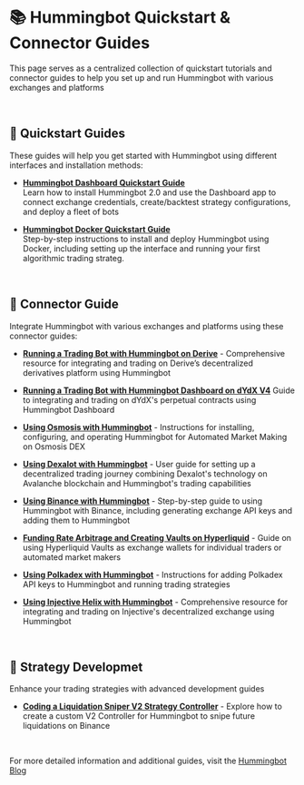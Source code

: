 # 📚 Hummingbot Quickstart & Connector Guides
This page serves as a centralized collection of quickstart tutorials and connector guides to help you set up and run Hummingbot with various exchanges and platforms

<br>

## 🚀 Quickstart Guides
These guides will help you get started with Hummingbot using different interfaces and installation methods:

- **[Hummingbot Dashboard Quickstart Guide](https://hummingbot.org/blog/hummingbot-dashboard-quickstart-guide/)**  
 Learn how to install Hummingbot 2.0 and use the Dashboard app to connect exchange credentials, create/backtest strategy configurations, and deploy a fleet of bots

- **[Hummingbot Docker Quickstart Guide](https://hummingbot.org/blog/hummingbot-docker-quickstart-guide/)**  
 Step-by-step instructions to install and deploy Hummingbot using Docker, including setting up the interface and running your first algorithmic trading strateg.

<br>

## 🔌 Connector Guide

Integrate Hummingbot with various exchanges and platforms using these connector guides:

- **[Running a Trading Bot with Hummingbot on Derive](https://hummingbot.org/blog/running-a-trading-bot-with-hummingbot-on-derive/)** - Comprehensive resource for integrating and trading on Derive’s decentralized derivatives platform using Hummingbot

- **[Running a Trading Bot with Hummingbot Dashboard on dYdX V4](https://hummingbot.org/blog/running-a-trading-bot-with-hummingbot-dashboard-on-dydx-v4/)**    Guide to integrating and trading on dYdX's perpetual contracts using Hummingbot Dashboard

- **[Using Osmosis with Hummingbot](https://hummingbot.org/blog/using-osmosis-with-hummingbot/)** -  Instructions for installing, configuring, and operating Hummingbot for Automated Market Making on Osmosis DEX

- **[Using Dexalot with Hummingbot](https://hummingbot.org/blog/using-dexalot-with-hummingbot/)** -  User guide for setting up a decentralized trading journey combining Dexalot's technology on Avalanche blockchain and Hummingbot's trading capabilities

- **[Using Binance with Hummingbot](https://hummingbot.org/blog/using-binance-with-hummingbot/)**  - Step-by-step guide to using Hummingbot with Binance, including generating exchange API keys and adding them to Hummingbot

- **[Funding Rate Arbitrage and Creating Vaults on Hyperliquid](https://hummingbot.org/blog/funding-rate-arbitrage-and-creating-vaults-on-hyperliquid/)**  -  Guide on using Hyperliquid Vaults as exchange wallets for individual traders or automated market makers

- **[Using Polkadex with Hummingbot](https://hummingbot.org/exchanges/polkadex/)** - Instructions for adding Polkadex API keys to Hummingbot and running trading strategies

- **[Using Injective Helix with Hummingbot](https://hummingbot.org/blog/using-injective-helix-with-hummingbot/)** - Comprehensive resource for integrating and trading on Injective's decentralized exchange using Hummingbot

<br>

## 🧠 Strategy Developmet

Enhance your trading strategies with advanced development guides

- **[Coding a Liquidation Sniper V2 Strategy Controller](https://hummingbot.org/blog/coding-a-liquidation-sniper-v2-strategy-controller/)** - Explore how to create a custom V2 Controller for Hummingbot to snipe future liquidations on Binance

<br>

For more detailed information and additional guides, visit the [Hummingbot Blog](https://hummingbot.org/blog/)